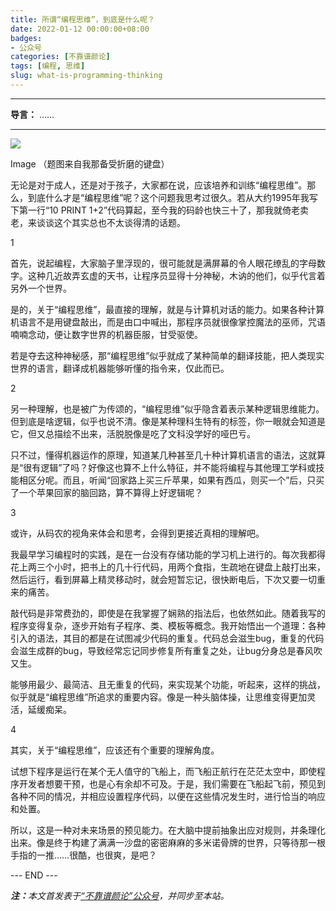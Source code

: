 ```yaml
---
title: 所谓“编程思维”，到底是什么呢？
date: 2022-01-12 00:00:00+08:00
badges:
- 公众号
categories: [不靠谱颜论]
tags: [编程, 思维]
slug: what-is-programming-thinking
---
```


---

**导言：** ……

---

<img src="/images/2020-06-29/code.png" style="max-width:300px"/>

Image
（题图来自我那备受折磨的键盘）

无论是对于成人，还是对于孩子，大家都在说，应该培养和训练“编程思维”。那么，到底什么才是“编程思维”呢？这个问题我思考过很久。若从大约1995年我写下第一行“10 PRINT 1+2”代码算起，至今我的码龄也快三十了，那我就倚老卖老，来谈谈这个其实总也不太谈得清的话题。

1

首先，说起编程，大家脑子里浮现的，很可能就是满屏幕的令人眼花缭乱的字母数字。这种几近故弄玄虚的天书，让程序员显得十分神秘，木讷的他们，似乎代言着另外一个世界。

是的，关于“编程思维”，最直接的理解，就是与计算机对话的能力。如果各种计算机语言不是用键盘敲出，而是由口中喊出，那程序员就很像掌控魔法的巫师，咒语喃喃念动，便让数字世界的机器臣服，甘受驱使。

若是夺去这种神秘感，那“编程思维”似乎就成了某种简单的翻译技能，把人类现实世界的语言，翻译成机器能够听懂的指令来，仅此而已。

2

另一种理解，也是被广为传颂的，“编程思维”似乎隐含着表示某种逻辑思维能力。但到底是啥逻辑，似乎也说不清。像是某种理科生特有的标签，你一眼就会知道是它，但又总描绘不出来，活脱脱像是吃了文科没学好的哑巴亏。

只不过，懂得机器运作的原理，知道某几种甚至几十种计算机语言的语法，这就算是“很有逻辑”了吗？好像这也算不上什么特征，并不能将编程与其他理工学科或技能相区分呢。而且，听闻“回家路上买三斤苹果，如果有西瓜，则买一个”后，只买了一个苹果回家的脑回路，算不算得上好逻辑呢？

3

或许，从码农的视角来体会和思考，会得到更接近真相的理解吧。

我最早学习编程时的实践，是在一台没有存储功能的学习机上进行的。每次我都得花上两三个小时，把书上的几十行代码，用两个食指，生疏地在键盘上敲打出来，然后运行，看到屏幕上精灵移动时，就会短暂忘记，很快断电后，下次又要一切重来的痛苦。

敲代码是非常费劲的，即使是在我掌握了娴熟的指法后，也依然如此。随着我写的程序变得复杂，逐步开始有子程序、类、模板等概念。我开始悟出一个道理：各种引入的语法，其目的都是在试图减少代码的重复。代码总会滋生bug，重复的代码会滋生成群的bug，导致经常忘记同步修复所有重复之处，让bug分身总是春风吹又生。

能够用最少、最简洁、且无重复的代码，来实现某个功能，听起来，这样的挑战，似乎就是“编程思维”所追求的重要内容。像是一种头脑体操，让思维变得更加灵活，延缓痴呆。

4

其实，关于“编程思维”，应该还有个重要的理解角度。

试想下程序是运行在某个无人值守的飞船上，而飞船正航行在茫茫太空中，即使程序开发者想要干预，也是心有余却不可及。于是，我们需要在飞船起飞前，预见到各种不同的情况，并相应设置程序代码，以便在这些情况发生时，进行恰当的响应和处置。

所以，这是一种对未来场景的预见能力。在大脑中提前抽象出应对规则，并条理化出来。像是终于构建了满满一沙盘的密密麻麻的多米诺骨牌的世界，只等待那一根手指的一推……很酷，也很爽，是吧？

<div class="p-5 text-center">--- END ---</div>

<i><b>注：</b>本文首发表于[“不靠谱颜论”公众号](https://mp.weixin.qq.com/s/u7ihIMlpphHDeIx7ReDiwg)，并同步至本站。</i>
